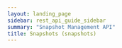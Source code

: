 ```yaml
---
layout: landing_page
sidebar: rest_api_guide_sidebar
summary: "Snapshot Management API"
title: Snapshots (snapshots)
---
```

